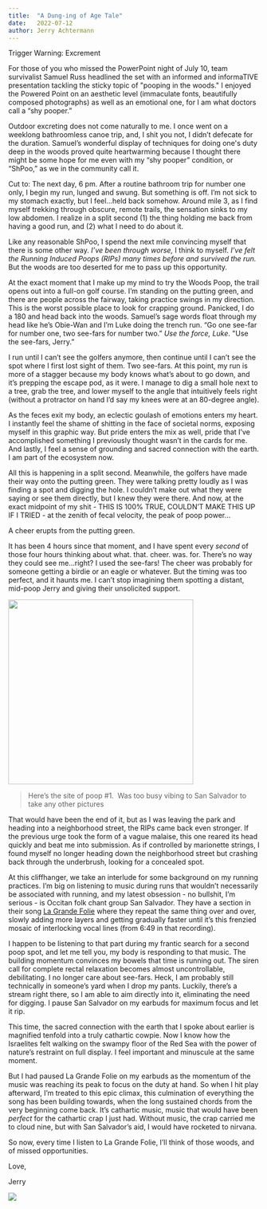 ```yaml
---
title:  "A Dung-ing of Age Tale"
date:   2022-07-12
author: Jerry Achtermann
--- 
```

Trigger Warning: Excrement

For those of you who missed the PowerPoint night of July 10, team survivalist Samuel Russ headlined the set with an informed and informaTIVE presentation tackling the sticky topic of "pooping in the woods."  I enjoyed the Powered Point on an aesthetic level (immaculate fonts, beautifully composed photographs) as well as an emotional one, for I am what doctors call a “shy pooper.”

Outdoor excreting does not come naturally to me.  I once went on a weeklong bathroomless canoe trip, and, I shit you not, I didn’t defecate for the duration.  Samuel’s wonderful display of techniques for doing one's duty deep in the woods proved quite heartwarming because I thought there might be some hope for me even with my “shy pooper” condition, or “ShPoo,” as we in the community call it.

Cut to: The next day, 6 pm.  After a routine bathroom trip for number one only, I begin my run, lunged and swung.  But something is off.  I’m not sick to my stomach exactly, but I feel…held back somehow.  Around mile 3, as I find myself trekking through obscure, remote trails, the sensation sinks to my low abdomen.  I realize in a split second (1) the thing holding me back from having a good run, and (2) what I need to do about it.

Like any reasonable ShPoo, I spend the next mile convincing myself that there is some other way.  _I’ve been through worse,_ I think to myself.  _I’ve felt the Running Induced Poops (RIPs) many times before and survived the run._  But the woods are too deserted for me to pass up this opportunity.

At the exact moment that I make up my mind to try the Woods Poop, the trail opens out into a full-on golf course.  I’m standing on the putting green, and there are people across the fairway, taking practice swings in my direction.  This is the worst possible place to look for crapping ground.  Panicked, I do a 180 and head back into the woods.  Samuel’s sage words float through my head like he’s Obie-Wan and I’m Luke doing the trench run.  “Go one see-far for number one, two see-fars for number two.”  _Use the force, Luke_.  "Use the see-fars, Jerry.”

I run until I can’t see the golfers anymore, then continue until I can’t see the spot where I first lost sight of them.  Two see-fars.  At this point, my run is more of a stagger because my body knows what’s about to go down, and it’s prepping the escape pod, as it were.  I manage to dig a small hole next to a tree, grab the tree, and lower myself to the angle that intuitively feels right (without a protractor on hand I’d say my knees were at an 80-degree angle).

As the feces exit my body, an eclectic goulash of emotions enters my heart.  I instantly feel the shame of shitting in the face of societal norms, exposing myself in this graphic way.  But pride enters the mix as well, pride that I’ve accomplished something I previously thought wasn’t in the cards for me.  And lastly, I feel a sense of grounding and sacred connection with the earth.  I am part of the ecosystem now.

All this is happening in a split second.  Meanwhile, the golfers have made their way onto the putting green.  They were talking pretty loudly as I was finding a spot and digging the hole.  I couldn’t make out what they were saying or see them directly, but I knew they were there.  And now, at the exact midpoint of my shit - THIS IS 100% TRUE, COULDN’T MAKE THIS UP IF I TRIED -  at the zenith of fecal velocity, the peak of poop power…

A cheer erupts from the putting green.

It has been 4 hours since that moment, and I have spent every _second_ of those four hours thinking about what. that. cheer. was. for.  There’s no way they could see me…right?  I used the see-fars!  The cheer was probably for someone getting a birdie or an eagle or whatever.  But the timing was too perfect, and it haunts me.  I can’t stop imagining them spotting a distant, mid-poop Jerry and giving their unsolicited support.

<img title="" src="https://lh5.googleusercontent.com/s3OrWI2ddSpsoPhOvamqw1VX_6Dc6t2WkQh6vClWKBjrU6EJGp-9tfVx-HzCkUNKhCqNeIkvJpYZKyfOJgD81I4tXKzmFrVAW-rXlHuNnLoTGeI4mIatgL7RQ_H2arfg-iKULuavXLNsFBMDD6E" alt="" width="371" data-align="center">

> Here’s the site of poop #1.  Was too busy vibing to San Salvador to take any other pictures

That would have been the end of it, but as I was leaving the park and heading into a neighborhood street, the RIPs came back even stronger.  If the previous urge took the form of a vague malaise, this one reared its head quickly and beat me into submission.  As if controlled by marionette strings, I found myself no longer heading down the neighborhood street but crashing back through the underbrush, looking for a concealed spot.

At this cliffhanger, we take an interlude for some background on my running practices.  I’m big on listening to music during runs that wouldn’t necessarily be associated with running, and my latest obsession - no bullshit, I’m serious - is Occitan folk chant group San Salvador.  They have a section in their song [La Grande Folie](https://open.spotify.com/track/1mK5SE4E4cF0FOemYttL7i?si=3c4c6b914a5a4094) where they repeat the same thing over and over, slowly adding more layers and getting gradually faster until it’s this frenzied mosaic of interlocking vocal lines (from 6:49 in that recording).

I happen to be listening to that part during my frantic search for a second poop spot, and let me tell you, my body is responding to that music.  The building momentum convinces my bowels that time is running out.  The siren call for complete rectal relaxation becomes almost uncontrollable, debilitating.  I no longer care about see-fars.  Heck, I am probably still technically in someone’s yard when I drop my pants.  Luckily, there’s a stream right there, so I am able to aim directly into it, eliminating the need for digging.  I pause San Salvador on my earbuds for maximum focus and let it rip.

This time, the sacred connection with the earth that I spoke about earlier is magnified tenfold into a truly cathartic cowpie.  Now I know how the Israelites felt walking on the swampy floor of the Red Sea with the power of nature’s restraint on full display.  I feel important and minuscule at the same moment.

But I had paused La Grande Folie on my earbuds as the momentum of the music was reaching its peak to focus on the duty at hand.  So when I hit play afterward, I’m treated to this epic climax, this culmination of everything the song has been building towards, when the long sustained chords from the very beginning come back.  It’s cathartic music, music that would have been _perfect_ for the cathartic crap I just had.  Without music, the crap carried me to cloud nine, but with San Salvador’s aid, I would have rocketed to nirvana.

So now, every time I listen to La Grande Folie, I’ll think of those woods, and of missed opportunities.

Love, 

Jerry



![](https://lh5.googleusercontent.com/9dmBeq9WL80pN7jiydIM5OsVPGE3qCwVdq3wNqxDN9fNXnCY6UWcuh4q34enbk0RuJR3EhVSmZPv5Ij4FcvSMujVJY9a1w2zlSaP7W7SPYK926Y8v2FeQaJpKCE-ywvRVjEVj2R-_h_8jT6GizQ)

